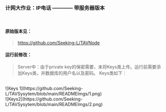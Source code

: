 ### 计网大作业：IP电话  ———— 带服务器版本
<br>

#### 原始版本见：
> https://github.com/Seeking-L/TAVNode

#### 运行前修改：
> Server中：由于private key的保密需要，未将Keys类上传。运行前需要添加Keys类，并数据库的用户名以及密码。 Keys类如下：
<br>
![Keys 1](https://github.com/Seeking-L/TAVSysytem/blob/main/READMEImgs/1.png)
<br>
![Keys2](https://github.com/Seeking-L/TAVSysytem/blob/main/READMEImgs/2.png)